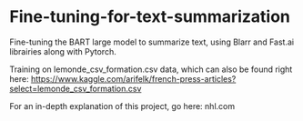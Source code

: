 # Fine-tuning-for-text-summarization

Fine-tuning the BART large model to summarize text, using Blarr and Fast.ai librairies along with Pytorch.


Training on lemonde_csv_formation.csv data, which can also be found right here: https://www.kaggle.com/arifelk/french-press-articles?select=lemonde_csv_formation.csv

For an in-depth explanation of this project, go here: nhl.com
